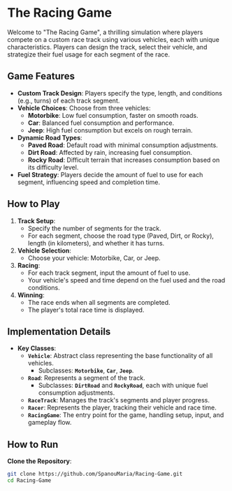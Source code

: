# The Racing Game

Welcome to "The Racing Game", a thrilling simulation where players compete on a custom race track using various vehicles, each with unique characteristics. Players can design the track, select their vehicle, and strategize their fuel usage for each segment of the race.

## Game Features
- **Custom Track Design**: Players specify the type, length, and conditions (e.g., turns) of each track segment.
- **Vehicle Choices**: Choose from three vehicles:
  - **Motorbike**: Low fuel consumption, faster on smooth roads.
  - **Car**: Balanced fuel consumption and performance.
  - **Jeep**: High fuel consumption but excels on rough terrain.
- **Dynamic Road Types**:
  - **Paved Road**: Default road with minimal consumption adjustments.
  - **Dirt Road**: Affected by rain, increasing fuel consumption.
  - **Rocky Road**: Difficult terrain that increases consumption based on its difficulty level.
- **Fuel Strategy**: Players decide the amount of fuel to use for each segment, influencing speed and completion time.

## How to Play
1. **Track Setup**:
   - Specify the number of segments for the track.
   - For each segment, choose the road type (Paved, Dirt, or Rocky), length (in kilometers), and whether it has turns.
2. **Vehicle Selection**:
   - Choose your vehicle: Motorbike, Car, or Jeep.
3. **Racing**:
   - For each track segment, input the amount of fuel to use.
   - Your vehicle's speed and time depend on the fuel used and the road conditions.
4. **Winning**:
   - The race ends when all segments are completed.
   - The player's total race time is displayed.

## Implementation Details
- **Key Classes**:
  - **`Vehicle`**: Abstract class representing the base functionality of all vehicles.
    - Subclasses: **`Motorbike`**, **`Car`**, **`Jeep`**.
  - **`Road`**: Represents a segment of the track.
    - Subclasses: **`DirtRoad`** and **`RockyRoad`**, each with unique fuel consumption adjustments.
  - **`RaceTrack`**: Manages the track's segments and player progress.
  - **`Racer`**: Represents the player, tracking their vehicle and race time.
  - **`RacingGame`**: The entry point for the game, handling setup, input, and gameplay flow.

## How to Run
**Clone the Repository**:
```bash
git clone https://github.com/SpanouMaria/Racing-Game.git
cd Racing-Game
